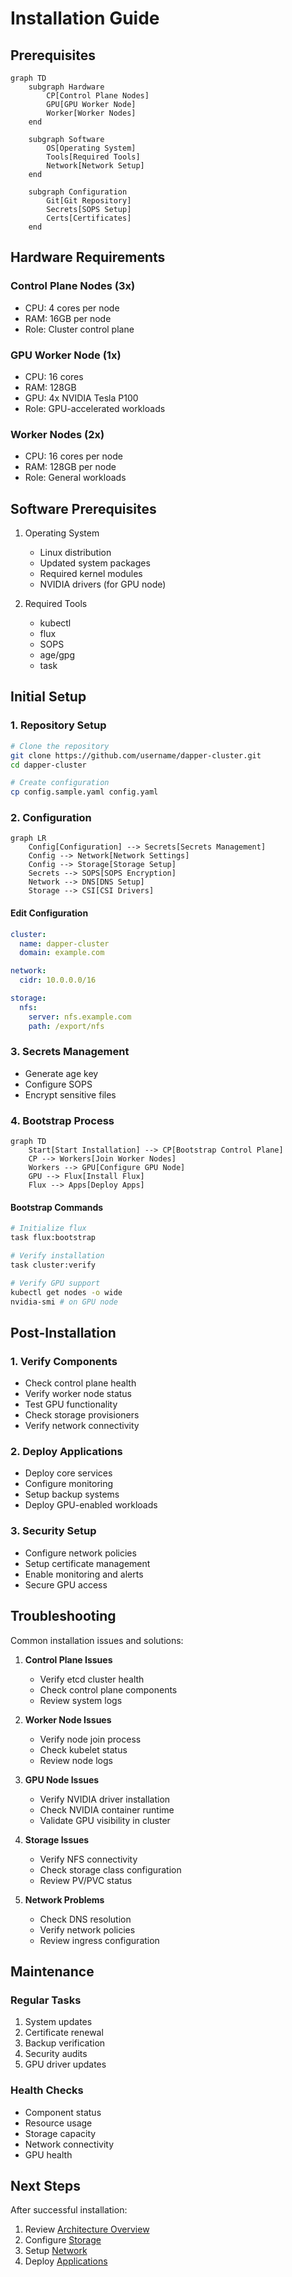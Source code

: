 # Installation Guide

## Prerequisites

```mermaid
graph TD
    subgraph Hardware
        CP[Control Plane Nodes]
        GPU[GPU Worker Node]
        Worker[Worker Nodes]
    end

    subgraph Software
        OS[Operating System]
        Tools[Required Tools]
        Network[Network Setup]
    end

    subgraph Configuration
        Git[Git Repository]
        Secrets[SOPS Setup]
        Certs[Certificates]
    end
```

## Hardware Requirements

### Control Plane Nodes (3x)
- CPU: 4 cores per node
- RAM: 16GB per node
- Role: Cluster control plane

### GPU Worker Node (1x)
- CPU: 16 cores
- RAM: 128GB
- GPU: 4x NVIDIA Tesla P100
- Role: GPU-accelerated workloads

### Worker Nodes (2x)
- CPU: 16 cores per node
- RAM: 128GB per node
- Role: General workloads

## Software Prerequisites
1. Operating System
   - Linux distribution
   - Updated system packages
   - Required kernel modules
   - NVIDIA drivers (for GPU node)

2. Required Tools
   - kubectl
   - flux
   - SOPS
   - age/gpg
   - task

## Initial Setup

### 1. Repository Setup
```bash
# Clone the repository
git clone https://github.com/username/dapper-cluster.git
cd dapper-cluster

# Create configuration
cp config.sample.yaml config.yaml
```

### 2. Configuration

```mermaid
graph LR
    Config[Configuration] --> Secrets[Secrets Management]
    Config --> Network[Network Settings]
    Config --> Storage[Storage Setup]
    Secrets --> SOPS[SOPS Encryption]
    Network --> DNS[DNS Setup]
    Storage --> CSI[CSI Drivers]
```

#### Edit Configuration
```yaml
cluster:
  name: dapper-cluster
  domain: example.com

network:
  cidr: 10.0.0.0/16

storage:
  nfs:
    server: nfs.example.com
    path: /export/nfs
```

### 3. Secrets Management
- Generate age key
- Configure SOPS
- Encrypt sensitive files

### 4. Bootstrap Process

```mermaid
graph TD
    Start[Start Installation] --> CP[Bootstrap Control Plane]
    CP --> Workers[Join Worker Nodes]
    Workers --> GPU[Configure GPU Node]
    GPU --> Flux[Install Flux]
    Flux --> Apps[Deploy Apps]
```

#### Bootstrap Commands
```bash
# Initialize flux
task flux:bootstrap

# Verify installation
task cluster:verify

# Verify GPU support
kubectl get nodes -o wide
nvidia-smi # on GPU node
```

## Post-Installation

### 1. Verify Components
- Check control plane health
- Verify worker node status
- Test GPU functionality
- Check storage provisioners
- Verify network connectivity

### 2. Deploy Applications
- Deploy core services
- Configure monitoring
- Setup backup systems
- Deploy GPU-enabled workloads

### 3. Security Setup
- Configure network policies
- Setup certificate management
- Enable monitoring and alerts
- Secure GPU access

## Troubleshooting

Common installation issues and solutions:

1. **Control Plane Issues**
   - Verify etcd cluster health
   - Check control plane components
   - Review system logs

2. **Worker Node Issues**
   - Verify node join process
   - Check kubelet status
   - Review node logs

3. **GPU Node Issues**
   - Verify NVIDIA driver installation
   - Check NVIDIA container runtime
   - Validate GPU visibility in cluster

4. **Storage Issues**
   - Verify NFS connectivity
   - Check storage class configuration
   - Review PV/PVC status

5. **Network Problems**
   - Check DNS resolution
   - Verify network policies
   - Review ingress configuration

## Maintenance

### Regular Tasks
1. System updates
2. Certificate renewal
3. Backup verification
4. Security audits
5. GPU driver updates

### Health Checks
- Component status
- Resource usage
- Storage capacity
- Network connectivity
- GPU health

## Next Steps

After successful installation:
1. Review [Architecture Overview](../architecture/overview.md)
2. Configure [Storage](../architecture/storage.md)
3. Setup [Network](../architecture/network.md)
4. Deploy [Applications](../apps/media.md)
